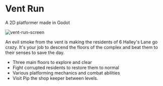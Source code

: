 # Vent Run

A 2D platformer made in Godot

![vent-run-screen](https://github.com/user-attachments/assets/3906a169-0a9b-41f0-af71-cd20f8d2ad72)

An evil smoke from the vent is making the residents of 6 Halley's Lane go crazy. It's your job to descend the floors of the complex and beat them to their senses to save the day.

- Three main floors to explore and clear
- Fight corrupted residents to restore them to normal
- Various platforming mechanics and combat abilities
- Visit Pip the shop keeper between levels.

